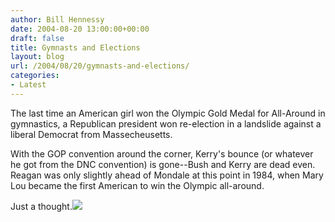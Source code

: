 ```yaml
---
author: Bill Hennessy
date: 2004-08-20 13:00:00+00:00
draft: false
title: Gymnasts and Elections
layout: blog
url: /2004/08/20/gymnasts-and-elections/
categories:
- Latest
---
```


The last time an American girl won the Olympic Gold Medal for All-Around in gymnastics, a Republican president won re-election in a landslide against a liberal Democrat from Massecheusetts.    
  
With the GOP convention around the corner, Kerry's bounce (or whatever he got from the DNC convention) is gone--Bush and Kerry are dead even.  Reagan was only slightly ahead of Mondale at this point in 1984, when Mary Lou became the first American to win the Olympic all-around.    
  
Just a thought.![](https://blog.billhennessy.com/aggbug.aspx?PostID=639)

